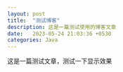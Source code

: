 ```yaml
---
layout: post
title:  "测试博客"
description: 这是一篇测试使用的博客文章
date:   2023-05-24 21:03:36 +0530
categories: Java
---
```

这是一篇测试文章，测试一下显示效果